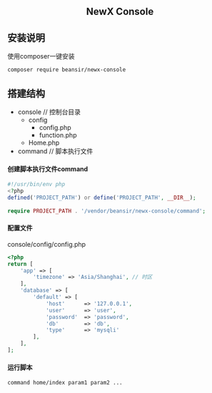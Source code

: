 <h2 align="center">NewX Console</h2>

## 安装说明
使用composer一键安装
```
composer require beansir/newx-console
```

## 搭建结构
* console // 控制台目录
    * config
        * config.php
        * function.php
    * Home.php
* command // 脚本执行文件

#### 创建脚本执行文件command
```php
#!/usr/bin/env php
<?php
defined('PROJECT_PATH') or define('PROJECT_PATH', __DIR__);
 
require PROJECT_PATH . '/vendor/beansir/newx-console/command';
```

#### 配置文件
console/config/config.php
```php
<?php
return [
    'app' => [
        'timezone' => 'Asia/Shanghai', // 时区
    ],
    'database' => [
        'default' => [
            'host'      => '127.0.0.1',
            'user'      => 'user',
            'password'  => 'password',
            'db'        => 'db',
            'type'      => 'mysqli'
        ],
    ],
];
```

#### 运行脚本
```
command home/index param1 param2 ...
```